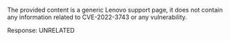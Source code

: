 The provided content is a generic Lenovo support page, it does not contain any information related to CVE-2022-3743 or any vulnerability.

Response: UNRELATED
